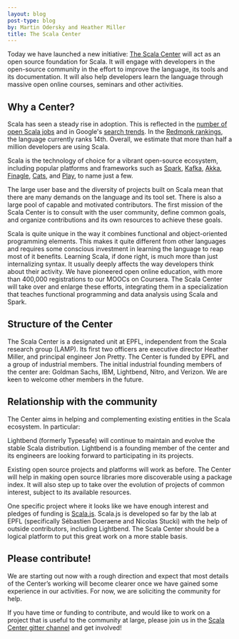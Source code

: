 ```yaml
---
layout: blog
post-type: blog
by: Martin Odersky and Heather Miller
title: The Scala Center
---
```


Today we have launched a new initiative: [The Scala Center](http://scala.epfl.ch) will
act as an open source foundation for Scala.
It will engage with developers in the open-source community in the effort to
improve the language, its tools and its documentation. It will also help developers
learn the language through massive open online courses, seminars and other activities.


## Why a Center?

Scala has seen a steady rise in adoption. This is reflected in the
[number of open Scala jobs](http://www.indeed.com/jobtrends/scala.html) and in Google's
[search trends](https://www.google.com/trends/explore#q=scala%20tutorial&cmpt=q&tz=Etc%2FGMT-1).
In the [Redmonk rankings](http://sogrady-media.redmonk.com/sogrady/files/2016/02/lang-rank-944px-wm-e1456601438269.png),
the language currently ranks 14th. Overall, we estimate that more than
half a million developers are using Scala.

Scala is the technology of choice for a vibrant open-source ecosystem,
including popular platforms and frameworks such as
[Spark](http://spark.apache.org/), [Kafka](http://kafka.apache.org/),
[Akka](http://akka.io), [Finagle](https://twitter.github.io/finagle),
[Cats](http://typelevel.org/cats/), and
[Play](https://www.playframework.com/), to name just a few.

The large user base and the diversity of projects built on Scala mean
that there are many demands on the language and its tool set. There is also a large pool of capable and motivated contributors. The first mission of the Scala Center is to consult with
the user community, define common goals, and organize contributions
and its own resources to achieve these goals.

Scala is quite unique in the way it combines functional and
object-oriented programming elements. This makes it quite different
from other languages and requires some conscious investment in
learning the language to reap most of it benefits. Learning Scala, if
done right, is much more than just internalizing syntax. It usually
deeply affects the way developers think about their activity. We have
pioneered open online education, with more than 400,000 registrations
to our MOOCs on Coursera. The Scala Center will take over and enlarge
these efforts, integrating them in a specialization that teaches
functional programming and data analysis using Scala and Spark.

## Structure of the Center

The Scala Center is a designated unit at EPFL, independent from the
Scala research group (LAMP). Its first two officers are executive director Heather Miller,
and principal engineer Jon Pretty. The Center is funded by EPFL and a group of industrial
members. The initial industrial founding members of the center are:
Goldman Sachs, IBM, Lightbend, Nitro, and Verizon. We are keen to
welcome other members in the future.

## Relationship with the community

The Center aims in helping and complementing existing entities in the
Scala ecosystem. In particular:

Lightbend (formerly Typesafe) will continue to maintain and evolve the
stable Scala distribution. Lightbend is a founding member of the
center and its engineers are looking forward to participating in its
projects.

Existing open source projects and platforms will work as before. The
Center will help in making open source libraries more discoverable
using a package index. It will also step up to take over the evolution
of projects of common interest, subject to its available resources.

One specific project where it looks like we have enough interest and
pledges of funding is [Scala.js](http://www.scala-js.org/).  Scala.js
is developed so far by the lab at EPFL (specifically Sébastien Doeraene
and Nicolas Stucki) with the help of outside contributors, including Lightbend.
The Scala Center should be a
logical platform to put this great work on a more stable basis.

## Please contribute!

We are starting out now with a rough direction and expect that most details of the Center’s working will become clearer once we have gained some experience in our activities. For now, we are soliciting the community for help.

If you have time or funding to contribute, and would like to work on a project that is useful to the community at large, please join us in the [Scala Center gitter channel](https://gitter.im/scala/center) and get involved!




